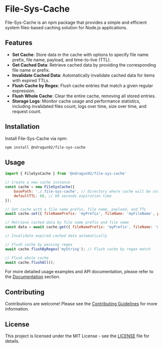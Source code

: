 # File-Sys-Cache

File-Sys-Cache is an npm package that provides a simple and efficient system files-based caching solution for Node.js applications.

## Features

- **Set Cache**: Store data in the cache with options to specify file name prefix, file name, payload, and time-to-live (TTL).
- **Get Cached Data**: Retrieve cached data by providing the corresponding file name or prefix.
- **Invalidate Cached Data**: Automatically invalidate cached data for items with expired TTLs.
- **Flush Cache by Regex**: Flush cache entries that match a given regular expression.
- **Flush Whole Cache**: Clear the entire cache, removing all stored entries.
- **Storage Logs**: Monitor cache usage and performance statistics, including invalidated files count, logs over time, size over time, and request count.

## Installation

Install File-Sys-Cache via npm:

```bash
npm install @ndragun92/file-sys-cache
```

## Usage
```javascript
import { FileSysCache } from '@ndragun92/file-sys-cache'

// Create a new cache instance
const cache = new FileSysCache({
    basePath: './.file-sys-cache', // Directory where cache will be stored
    defaultTTL: 60, // 60 seconds expiration time
});

// Set cache with a file name prefix, file name, payload, and TTL
await cache.set({ fileNamePrefix: 'myPrefix', fileName: 'myFileName', payload: myPayload, ttl: 3600 })

// Retrieve cached data by file name prefix and file name
const data = await cache.get({ fileNamePrefix: 'myPrefix', fileName: 'myFileName' });

// Invalidate expired cached data automatically

// Flush cache by passing regex
await cache.flushByRegex('myString'); // Flush cache by regex match

// Flush whole cache
await cache.flushAll();
```

For more detailed usage examples and API documentation, please refer to the [Documentation]() section.

## Contributing
Contributions are welcome! Please see the [Contributing Guidelines](https://github.com/ndragun92/file-sys-cache/blob/main/CONTRIBUTING.md) for more information.

## License
This project is licensed under the MIT License - see the [LICENSE](https://github.com/ndragun92/file-sys-cache/blob/main/LICENSE) file for details.